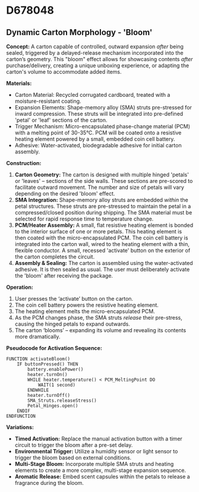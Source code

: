 # D678048

## Dynamic Carton Morphology - 'Bloom'

**Concept:** A carton capable of controlled, outward expansion *after* being sealed, triggered by a delayed-release mechanism incorporated into the carton’s geometry. This "bloom" effect allows for showcasing contents *after* purchase/delivery, creating a unique unboxing experience, or adapting the carton's volume to accommodate added items.

**Materials:**

*   Carton Material: Recycled corrugated cardboard, treated with a moisture-resistant coating.
*   Expansion Elements: Shape-memory alloy (SMA) struts pre-stressed for inward compression.  These struts will be integrated into pre-defined 'petal' or 'leaf' sections of the carton.
*   Trigger Mechanism: Micro-encapsulated phase-change material (PCM) with a melting point of 30-35°C.  PCM will be coated onto a resistive heating element powered by a small, embedded coin cell battery.
*   Adhesive: Water-activated, biodegradable adhesive for initial carton assembly.

**Construction:**

1.  **Carton Geometry:**  The carton is designed with multiple hinged 'petals' or 'leaves' – sections of the side walls. These sections are pre-scored to facilitate outward movement.  The number and size of petals will vary depending on the desired 'bloom' effect.
2.  **SMA Integration:** Shape-memory alloy struts are embedded *within* the petal structures.  These struts are pre-stressed to maintain the petal in a compressed/closed position during shipping. The SMA material must be selected for rapid response time to temperature change.
3.  **PCM/Heater Assembly:** A small, flat resistive heating element is bonded to the interior surface of one or more petals. This heating element is then coated with the micro-encapsulated PCM. The coin cell battery is integrated into the carton wall, wired to the heating element with a thin, flexible conductor.  A small, recessed 'activate' button on the exterior of the carton completes the circuit.
4.  **Assembly & Sealing:** The carton is assembled using the water-activated adhesive. It is then sealed as usual. The user must deliberately activate the 'bloom' after receiving the package.

**Operation:**

1.  User presses the ‘activate’ button on the carton.
2.  The coin cell battery powers the resistive heating element.
3.  The heating element melts the micro-encapsulated PCM.
4.  As the PCM changes phase, the SMA struts *release* their pre-stress, causing the hinged petals to expand outwards.
5.  The carton ‘blooms’ – expanding its volume and revealing its contents more dramatically.

**Pseudocode for Activation Sequence:**

```
FUNCTION activateBloom()
    IF buttonPressed() THEN
        battery.enablePower()
        heater.turnOn()
        WHILE heater.temperature() < PCM_MeltingPoint DO
            WAIT(1 second)
        ENDWHILE
        heater.turnOff()
        SMA_Struts.releaseStress()
        Petal_Hinges.open()
    ENDIF
ENDFUNCTION
```

**Variations:**

*   **Timed Activation:** Replace the manual activation button with a timer circuit to trigger the bloom after a pre-set delay.
*   **Environmental Trigger:** Utilize a humidity sensor or light sensor to trigger the bloom based on external conditions.
*   **Multi-Stage Bloom:** Incorporate multiple SMA struts and heating elements to create a more complex, multi-stage expansion sequence.
*   **Aromatic Release:** Embed scent capsules within the petals to release a fragrance during the bloom.